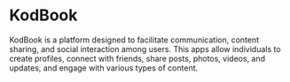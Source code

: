# KodBook
KodBook is a platform designed to facilitate communication, content sharing, and social interaction among users. This apps allow individuals to create profiles, connect with friends, share posts, photos, videos, and updates, and engage with various types of content.
